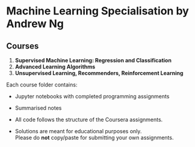 # Machine Learning Specialisation by Andrew Ng

## Courses

1. **Supervised Machine Learning: Regression and Classification**
2. **Advanced Learning Algorithms**
3. **Unsupervised Learning, Recommenders, Reinforcement Learning**

Each course folder contains:
-  Jupyter notebooks with completed programming assignments
-  Summarised notes

- All code follows the structure of the Coursera assignments.
- Solutions are meant for educational purposes only.  
  Please do **not** copy/paste for submitting your own assignments.
